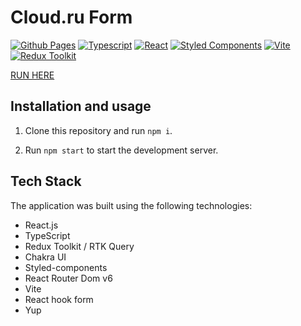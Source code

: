 # Cloud.ru Form

[![Github Pages](https://img.shields.io/badge/Github-Pages-brightgreen?style=flat-square&logo=github)](https://kaleriaa.github.io/todo-mb/)
[![Typescript](https://img.shields.io/badge/Typescript-blue?style=flat-square&logo=typescript)](https://www.typescriptlang.org/)
[![React](https://img.shields.io/badge/React-white?style=flat-square&logo=react)](https://reactjs.org/)
[![Styled Components](https://img.shields.io/badge/Styled-Components-pink?style=flat-square&logo=styled-components)](https://styled-components.com/)
[![Vite](https://img.shields.io/badge/Vite-yellow?style=flat-square&logo=vite)](https://vitejs.dev/)
[![Redux Toolkit](https://img.shields.io/npm/v/@reduxjs/toolkit?label=redux%20toolkit&logo=redux)](https://www.npmjs.com/package/@reduxjs/toolkit)

[RUN HERE](https://kaleriaa.github.io/cloud-form/)

## Installation and usage

1. Clone this repository and run `npm i`.

2. Run `npm start` to start the development server.

## Tech Stack

The application was built using the following technologies:

-   React.js
-   TypeScript
-   Redux Toolkit / RTK Query
-   Chakra UI
-   Styled-components
-   React Router Dom v6
-   Vite
-   React hook form
-   Yup
